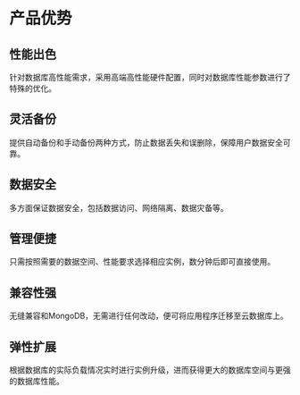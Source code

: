 # 产品优势



## 性能出色

针对数据库高性能需求，采用高端高性能硬件配置，同时对数据库性能参数进行了特殊的优化。

## 灵活备份

提供自动备份和手动备份两种方式，防止数据丢失和误删除，保障用户数据安全可靠。

## 数据安全

多方面保证数据安全，包括数据访问、网络隔离、数据灾备等。

## 管理便捷

只需按照需要的数据空间、性能要求选择相应实例，数分钟后即可直接使用。

## 兼容性强

无缝兼容和MongoDB，无需进行任何改动，便可将应用程序迁移至云数据库上。

## 弹性扩展

根据数据库的实际负载情况实时进行实例升级，进而获得更大的数据库空间与更强的数据库性能。

